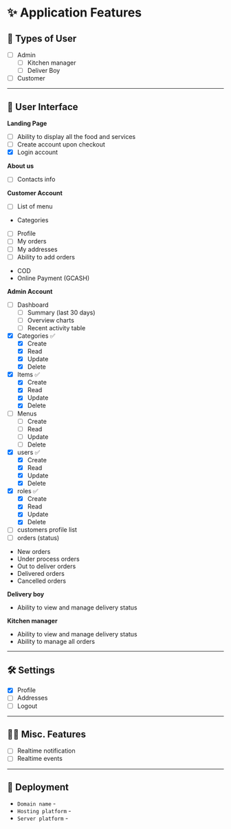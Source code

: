 # ✨ Application Features 

## 👱 Types of User

- [ ] Admin
	- [ ] Kitchen manager
	- [ ] Deliver Boy
- [ ] Customer

----

## 👱 User Interface

 **Landing Page**
- [ ] Ability to display all the food and services
- [ ] Create account upon checkout
- [x] Login account

 **About us**
- [ ] Contacts info

 **Customer Account**
- [ ] List of menu 
- Categories
- [ ] Profile
- [ ] My orders
- [ ] My addresses
- [ ] Ability to add orders
- COD
- Online Payment (GCASH)

**Admin Account**
- [ ] Dashboard
	- [ ] Summary (last 30 days)
	- [ ] Overview charts
	- [ ] Recent activity table
- [x] Categories ✅
	- [x] Create
	- [x] Read
	- [x] Update
	- [x] Delete
- [x] Items ✅
	- [x] Create
	- [x] Read
	- [x] Update
	- [x] Delete
- [ ] Menus 
	- [ ] Create
	- [ ] Read
	- [ ] Update
	- [ ] Delete
- [x] users ✅
	- [x] Create
	- [x] Read
	- [x] Update
	- [x] Delete
- [x] roles ✅
	- [x] Create
	- [x] Read
	- [x] Update
	- [x] Delete
- [ ] customers profile list 
- [ ] orders (status)
- New orders
- Under process orders
- Out to deliver orders
- Delivered orders
- Cancelled orders

**Delivery boy**
- Ability to view and manage delivery status

**Kitchen manager**
- Ability to view and manage delivery status
- Ability to manage all orders

---

## 🛠️ Settings

- [x] Profile
- [ ] Addresses
- [ ] Logout

---

## 👨‍🔬 Misc. Features

- [ ] Realtime notification
- [ ] Realtime events

----

## 🚀 Deployment

- `Domain name` -
- `Hosting platform` -
- `Server platform` -
